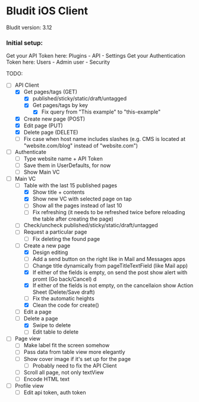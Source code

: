 #  Bludit iOS Client

Bludit version: 3.12

### Initial setup:
Get your API Token here:
Plugins - API - Settings
Get your Authentication Token here:
Users - Admin user - Security

TODO:
- [ ] API Client
    - [x] Get pages/tags (GET)
        - [x] published/sticky/static/draft/untagged
        - [x] Get pages/tags by key
            - [x] Fix query from "This example" to "this-example"
    - [x] Create new page (POST)
    - [x] Edit page (PUT)
    - [x] Delete page (DELETE)
    - [ ] Fix case when host name includes slashes (e.g. CMS is located at "website.com/blog" instead of "website.com")
- [ ] Authenticate
    - [ ] Type website name + API Token
    - [ ] Save them in UserDefaults, for now
    - [ ] Show Main VC
- [ ] Main VC
    - [ ] Table with the last 15 published pages
        - [x] Show title + contents
        - [x] Show new VC with selected page on tap
        - [ ] Show all the pages instead of last 10
        - [ ] Fix refreshing (it needs to be refreshed twice before reloading the table after creating the page)
    - [ ] Check/uncheck published/sticky/static/draft/untagged
    - [ ] Request a particular page
        - [ ] Fix deleting the found page
    - [ ] Create a new page
        - [x] Design editing
        - [ ] Add a send button on the right like in Mail and Messages apps
        - [ ] Change title dynamically from pageTitleTextField (like Mail app)
        - [x] If either of the fields is empty, on send the post show alert with promt (Go back/Cancel) d
        - [x] If either of the fields is not empty, on the cancellaion show Action Sheet (Delete/Save draft)
        - [ ] Fix the automatic heights
        - [x] Clean the code for create()
    - [ ] Edit a page
    - [ ] Delete a page
        - [x] Swipe to delete
        - [ ] Edit table to delete
- [ ] Page view
    - [ ] Make label fit the screen somehow
    - [ ] Pass data from table view more elegantly
    - [ ] Show cover image if it's set up for the page
        - [ ] Probably need to fix the API Client
    - [ ] Scroll all page, not only textView
    - [ ] Encode HTML text 
- [ ] Profile view
    - [ ] Edit api token, auth token
